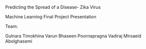 Predicting the Spread of a Disease- Zika Virus

Machine Learning Final Project Presentation


Team:

Gulnara Timokhina
Varun Bhaseen
Poornapragna Vadiraj
Mirsaeid Abolghasemi

